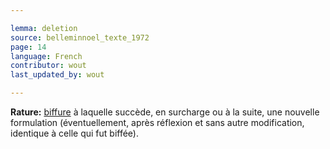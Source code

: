 ```yaml
---

lemma: deletion
source: belleminnoel_texte_1972
page: 14
language: French
contributor: wout
last_updated_by: wout

---
```


**Rature:** [biffure](cancellationMark.html) à laquelle succède, en surcharge ou à la suite, une nouvelle formulation (éventuellement, après réflexion et sans autre modification, identique à celle qui fut biffée).
